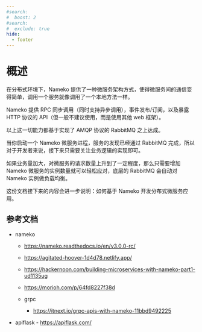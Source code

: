 ```yaml
---
#search:
#  boost: 2 
#search:
#  exclude: true
hide:
  - footer
---
```


# 概述

在分布式环境下，Nameko 提供了一种微服务架构方式，使得微服务间的通信变得简单，调用一个服务就像调用了一个本地方法一样。

Nameko 提供 RPC 同步调用（同时支持异步调用），事件发布/订阅，以及暴露 HTTP 协议的 API（但一般不建议使用，而是使用其他 web 框架）。

以上这一切能力都基于实现了 AMQP 协议的 RabbitMQ 之上达成。

当你启动一个 Nameko 微服务进程，服务的发现已经通过 RabbitMQ 完成，所以对于开发者来说，接下来只需要关注业务逻辑的实现即可。

如果业务量加大，对微服务的请求数量上升到了一定程度，那么只需要增加 Nameko 微服务的实例数量就可以轻松应对，底层的 RabbitMQ 会自动对 Nameko 实例做负载均衡。

这份文档接下来的内容会进一步说明：如何基于 Nameko 开发分布式微服务应用。


## 参考文档

- nameko
  
    - https://nameko.readthedocs.io/en/v3.0.0-rc/
    - https://agitated-hoover-1d4d78.netlify.app/
    - https://hackernoon.com/building-microservices-with-nameko-part1-ud1135ug
    - https://morioh.com/p/64fd8227f38d
    - grpc

        - https://itnext.io/grpc-apis-with-nameko-11bbd9492225

- apiflask
    	- https://apiflask.com/
